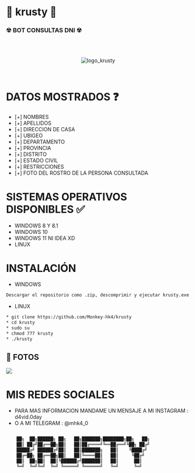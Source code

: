 # 🤡  krusty  🤡 
<h3> ☢ BOT CONSULTAS DNI ☢ </h3>
<br/>
</br>
<p align="center">
<img src="https://github.com/Monkey-hk4/krusty/blob/main/fotos/logo.png" title="logo_krusty">
</p>
<br/>

# DATOS MOSTRADOS ❓
* [+] NOMBRES
* [+] APELLIDOS
* [+] DIRECCION DE CASA
* [+] UBIGEO
* [+] DEPARTAMENTO
* [+] PROVINCIA
* [+] DISTRITO
* [+] ESTADO CIVIL
* [+] RESTRICCIONES
* [+] FOTO DEL ROSTRO DE LA PERSONA CONSULTADA

# SISTEMAS OPERATIVOS DISPONIBLES ✅
* WINDOWS 8 Y 8.1
* WINDOWS 10
* WINDOWS 11 NI IDEA XD
* LINUX

# INSTALACIÓN
* WINDOWS
```bash
Descargar el repositorio como .zip, descomprimir y ejecutar krusty.exe
```
* LINUX
```bash
* git clone https://github.com/Monkey-hk4/krusty
* cd krusty
* sudo su
* chmod 777 krusty
* ./krusty
```

## 📸 FOTOS

<img src="https://github.com/Monkey-hk4/krusty/blob/main/fotos/IMG_20211203_095055.png">

# MIS REDES SOCIALES
* PARA MAS INFORMACION MANDAME UN MENSAJE A MI INSTAGRAM : d4vid.0day
* O A MI TELEGRAM : @mhk4_0

```bash

    ██╗  ██╗██████╗ ██╗   ██╗███████╗████████╗██╗   ██╗
    ██║ ██╔╝██╔══██╗██║   ██║██╔════╝╚══██╔══╝╚██╗ ██╔╝
    █████╔╝ ██████╔╝██║   ██║███████╗   ██║    ╚████╔╝ 
    ██╔═██╗ ██╔══██╗██║   ██║╚════██║   ██║     ╚██╔╝  
    ██║  ██╗██║  ██║╚██████╔╝███████║   ██║      ██║   
    ╚═╝  ╚═╝╚═╝  ╚═╝ ╚═════╝ ╚══════╝   ╚═╝      ╚═╝                                                      

```
